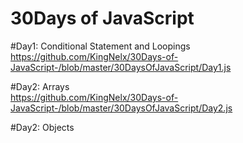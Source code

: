 # 30Days of JavaScript

#Day1: Conditional Statement and Loopings <br>
https://github.com/KingNelx/30Days-of-JavaScript-/blob/master/30DaysOfJavaScript/Day1.js

#Day2: Arrays <br>
https://github.com/KingNelx/30Days-of-JavaScript-/blob/master/30DaysOfJavaScript/Day2.js

#Day2: Objects <br>
